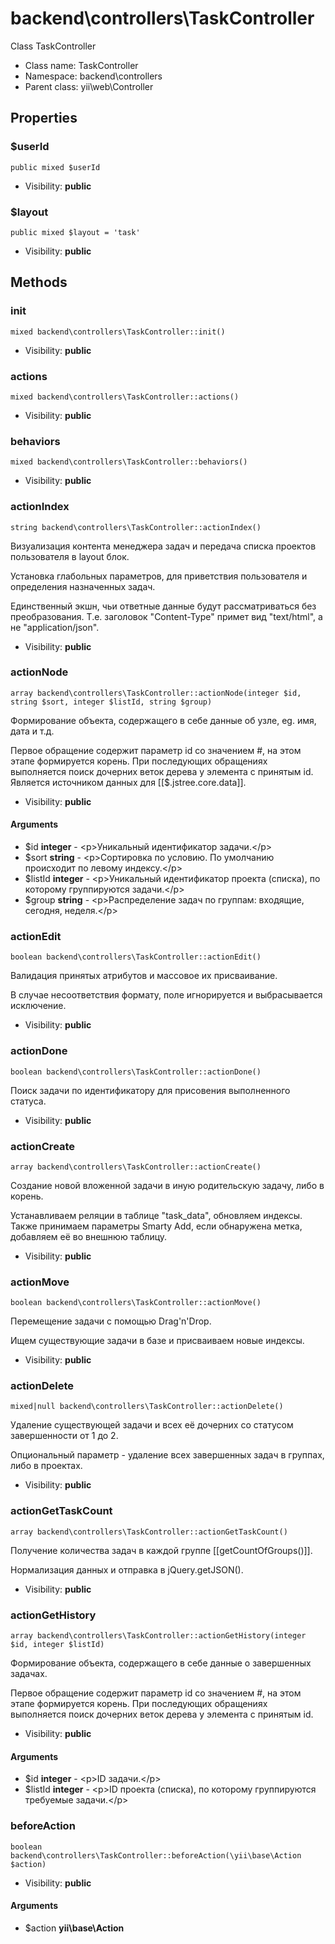 backend\controllers\TaskController
===============

Class TaskController




* Class name: TaskController
* Namespace: backend\controllers
* Parent class: yii\web\Controller





Properties
----------


### $userId

    public mixed $userId





* Visibility: **public**


### $layout

    public mixed $layout = 'task'





* Visibility: **public**


Methods
-------


### init

    mixed backend\controllers\TaskController::init()





* Visibility: **public**




### actions

    mixed backend\controllers\TaskController::actions()





* Visibility: **public**




### behaviors

    mixed backend\controllers\TaskController::behaviors()





* Visibility: **public**




### actionIndex

    string backend\controllers\TaskController::actionIndex()

Визуализация контента менеджера задач и передача списка проектов пользователя в layout блок.

Установка глабольных параметров, для приветствия пользователя и определения назначенных задач.

Единственный экшн, чьи ответные данные будут рассматриваться без преобразования.
Т.е. заголовок "Content-Type" примет вид "text/html", а не "application/json".

* Visibility: **public**




### actionNode

    array backend\controllers\TaskController::actionNode(integer $id, string $sort, integer $listId, string $group)

Формирование объекта, содержащего в себе данные об узле, eg. имя, дата и т.д.

Первое обращение содержит параметр id со значением #, на этом этапе формируется корень.
При последующих обращениях выполняется поиск дочерних веток дерева у элемента с принятым id.
Является источником данных для [[$.jstree.core.data]].

* Visibility: **public**


#### Arguments
* $id **integer** - &lt;p&gt;Уникальный идентификатор задачи.&lt;/p&gt;
* $sort **string** - &lt;p&gt;Сортировка по условию. По умолчанию происходит по левому индексу.&lt;/p&gt;
* $listId **integer** - &lt;p&gt;Уникальный идентификатор проекта (списка), по которому группируются задачи.&lt;/p&gt;
* $group **string** - &lt;p&gt;Распределение задач по группам: входящие, сегодня, неделя.&lt;/p&gt;



### actionEdit

    boolean backend\controllers\TaskController::actionEdit()

Валидация принятых атрибутов и массовое их присваивание.

В случае несоответствия формату, поле игнорируется и выбрасывается исключение.

* Visibility: **public**




### actionDone

    boolean backend\controllers\TaskController::actionDone()

Поиск задачи по идентификатору для присовения выполненного статуса.



* Visibility: **public**




### actionCreate

    array backend\controllers\TaskController::actionCreate()

Создание новой вложенной задачи в иную родительскую задачу, либо в корень.

Устанавливаем реляции в таблице "task_data", обновляем индексы.
Также принимаем параметры Smarty Add, если обнаружена метка, добавляем её во внешнюю таблицу.

* Visibility: **public**




### actionMove

    boolean backend\controllers\TaskController::actionMove()

Перемещение задачи с помощью Drag'n'Drop.

Ищем существующие задачи в базе и присваиваем новые индексы.

* Visibility: **public**




### actionDelete

    mixed|null backend\controllers\TaskController::actionDelete()

Удаление существующей задачи и всех её дочерних со статусом завершенности от 1 до 2.

Опциональный параметр - удаление всех завершенных задач в группах, либо в проектах.

* Visibility: **public**




### actionGetTaskCount

    array backend\controllers\TaskController::actionGetTaskCount()

Получение количества задач в каждой группе [[getCountOfGroups()]].

Нормализация данных и отправка в jQuery.getJSON().

* Visibility: **public**




### actionGetHistory

    array backend\controllers\TaskController::actionGetHistory(integer $id, integer $listId)

Формирование объекта, содержащего в себе данные о завершенных задачах.

Первое обращение содержит параметр id со значением #, на этом этапе формируется корень.
При последующих обращениях выполняется поиск дочерних веток дерева у элемента с принятым id.

* Visibility: **public**


#### Arguments
* $id **integer** - &lt;p&gt;ID задачи.&lt;/p&gt;
* $listId **integer** - &lt;p&gt;ID проекта (списка), по которому группируются требуемые задачи.&lt;/p&gt;



### beforeAction

    boolean backend\controllers\TaskController::beforeAction(\yii\base\Action $action)





* Visibility: **public**


#### Arguments
* $action **yii\base\Action**

